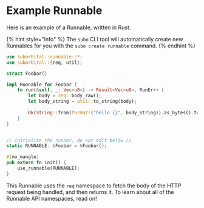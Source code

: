 # Example Runnable

Here is an example of a Runnable, written in Rust.

{% hint style="info" %}
The `subo` CLI tool will automatically create new Runnables for you with the `subo create runnable` command.
{% endhint %}

```rust
use suborbital::runnable::*;
use suborbital::{req, util};

struct Foobar{}

impl Runnable for Foobar {
    fn run(&self, _: Vec<u8>) -> Result<Vec<u8>, RunErr> {
        let body = req::body_raw();
        let body_string = util::to_string(body);
    
        Ok(String::from(format!("hello {}", body_string)).as_bytes().to_vec())
    }
}


// initialize the runner, do not edit below //
static RUNNABLE: &Foobar = &Foobar{};

#[no_mangle]
pub extern fn init() {
    use_runnable(RUNNABLE);
}

```

This Runnable uses the `req` namespace to fetch the body of the HTTP request being handled, and then returns it. To learn about all of the Runnable API namespaces, read on!

